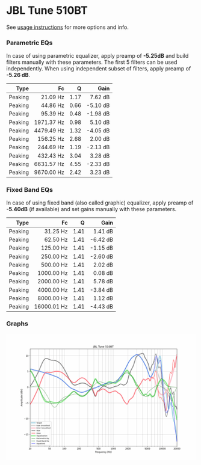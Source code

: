 # JBL Tune 510BT
See [usage instructions](https://github.com/jaakkopasanen/AutoEq#usage) for more options and info.

### Parametric EQs
In case of using parametric equalizer, apply preamp of **-5.25dB** and build filters manually
with these parameters. The first 5 filters can be used independently.
When using independent subset of filters, apply preamp of **-5.26 dB**.

| Type    | Fc         |    Q | Gain     |
|--------:|-----------:|-----:|---------:|
| Peaking | 21.09 Hz   | 1.17 | 7.62 dB  |
| Peaking | 44.86 Hz   | 0.66 | -5.10 dB |
| Peaking | 95.39 Hz   | 0.48 | -1.98 dB |
| Peaking | 1971.37 Hz | 0.98 | 5.10 dB  |
| Peaking | 4479.49 Hz | 1.32 | -4.05 dB |
| Peaking | 156.25 Hz  | 2.68 | 2.00 dB  |
| Peaking | 244.69 Hz  | 1.19 | -2.13 dB |
| Peaking | 432.43 Hz  | 3.04 | 3.28 dB  |
| Peaking | 6631.57 Hz | 4.55 | -2.33 dB |
| Peaking | 9670.00 Hz | 2.42 | 3.23 dB  |

### Fixed Band EQs
In case of using fixed band (also called graphic) equalizer, apply preamp of **-5.40dB**
(if available) and set gains manually with these parameters.

| Type    | Fc          |    Q | Gain     |
|--------:|------------:|-----:|---------:|
| Peaking | 31.25 Hz    | 1.41 | 1.41 dB  |
| Peaking | 62.50 Hz    | 1.41 | -6.42 dB |
| Peaking | 125.00 Hz   | 1.41 | -1.15 dB |
| Peaking | 250.00 Hz   | 1.41 | -2.60 dB |
| Peaking | 500.00 Hz   | 1.41 | 2.02 dB  |
| Peaking | 1000.00 Hz  | 1.41 | 0.08 dB  |
| Peaking | 2000.00 Hz  | 1.41 | 5.78 dB  |
| Peaking | 4000.00 Hz  | 1.41 | -3.84 dB |
| Peaking | 8000.00 Hz  | 1.41 | 1.12 dB  |
| Peaking | 16000.01 Hz | 1.41 | -4.43 dB |

### Graphs
![](./JBL%20Tune%20510BT.png)